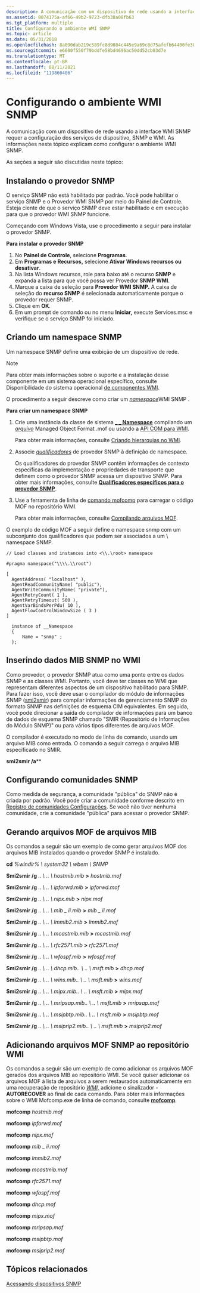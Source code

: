 ```yaml
---
description: A comunicação com um dispositivo de rede usando a interface WMI SNMP requer a configuração dos serviços de dispositivo, SNMP e WMI. As informações neste tópico explicam como configurar o ambiente WMI SNMP.
ms.assetid: 8074175a-af66-49b2-9723-dfb38a08fb63
ms.tgt_platform: multiple
title: Configurando o ambiente WMI SNMP
ms.topic: article
ms.date: 05/31/2018
ms.openlocfilehash: 8a090dab219c589fc8d9084c445e9a69c8d75afefb64400fe3029bfed66ab931
ms.sourcegitcommit: e6600f550f79bddfe58bd4696ac50dd52cb03d7e
ms.translationtype: MT
ms.contentlocale: pt-BR
ms.lasthandoff: 08/11/2021
ms.locfileid: "119860406"
---
```

# <a name="setting-up-the-wmi-snmp-environment"></a>Configurando o ambiente WMI SNMP

A comunicação com um dispositivo de rede usando a interface WMI SNMP requer a configuração dos serviços de dispositivo, SNMP e WMI. As informações neste tópico explicam como configurar o ambiente WMI SNMP.

As seções a seguir são discutidas neste tópico:

## <a name="installing-the-snmp-provider"></a>Instalando o provedor SNMP

O serviço SNMP não está habilitado por padrão. Você pode habilitar o serviço SNMP e o Provedor WMI SNMP por meio do Painel de Controle. Esteja ciente de que o serviço SNMP deve estar habilitado e em execução para que o provedor WMI SNMP funcione.

Começando com Windows Vista, use o procedimento a seguir para instalar o provedor SNMP.

**Para instalar o provedor SNMP**

1.  No **Painel de Controle**, selecione **Programas**.
2.  Em **Programas e Recursos,** selecione **Ativar Windows recursos ou desativar**.
3.  Na lista Windows recursos, role para baixo até o recurso **SNMP** e expanda a lista para que você possa ver Provedor **SNMP WMI**.
4.  Marque a caixa de seleção para **Provedor WMI SNMP.** A caixa de seleção do **recurso SNMP** é selecionada automaticamente porque o provedor requer SNMP.
5.  Clique em **OK**.
6.  Em um prompt de comando ou no menu **Iniciar,** execute Services.msc e verifique se o serviço SNMP foi iniciado.

## <a name="creating-an-snmp-namespace"></a>Criando um namespace SNMP

Um namespace SNMP define uma exibição de um dispositivo de rede.

> [!Note]  
> Para obter mais informações sobre o suporte e a instalação desse componente em um sistema operacional específico, consulte Disponibilidade do sistema operacional [de componentes WMI](operating-system-availability-of-wmi-components.md).

 

O procedimento a seguir descreve como criar um [*namespace*](gloss-n.md)WMI SNMP .

**Para criar um namespace SNMP**

1.  Crie uma instância da classe de sistema [**\_ \_ Namespace**](--namespace.md) compilando um [*arquivo*](gloss-m.md) Managed Object Format .mof ou usando a [API COM para WMI](com-api-for-wmi.md).

    Para obter mais informações, consulte [Criando hierarquias no WMI](creating-hierarchies-within-wmi.md).

2.  Associe [*qualificadores*](gloss-q.md) de provedor SNMP à definição de namespace.

    Os qualificadores do provedor SNMP contêm informações de contexto específicas da implementação e propriedades de transporte que definem como o provedor SNMP acessa um dispositivo SNMP. Para obter mais informações, consulte [**Qualificadores específicos para o provedor SNMP**](qualifiers-specific-to-the-snmp-provider.md).

3.  Use a ferramenta de linha de [comando mofcomp](mofcomp.md) para carregar o código MOF no repositório WMI.

    Para obter mais informações, consulte [Compilando arquivos MOF](compiling-mof-files.md).

O exemplo de código MOF a seguir define o namespace snmp com um subconjunto dos qualificadores que podem ser associados a um \\ namespace SNMP.

``` syntax
// Load classes and instances into <\\.\root> namespace

#pragma namespace("\\\\.\\root")               

[ 
  AgentAddress( "localhost" ), 
  AgentReadCommunityName( "public"), 
  AgentWriteCommunityName( "private"), 
  AgentRetryCount( 1 ), 
  AgentRetryTimeout( 500 ), 
  AgentVarBindsPerPdu( 10 ),
  AgentFlowControlWindowSize ( 3 ) 
]

  instance of __Namespace
  {
      Name = "snmp" ;
  };
```

## <a name="inserting-snmp-mib-data-into-wmi"></a>Inserindo dados MIB SNMP no WMI

Como provedor, o provedor SNMP atua como uma ponte entre os dados SNMP e as classes WMI. Portanto, você deve ter classes no WMI que representam diferentes aspectos de um dispositivo habilitado para SNMP. Para fazer isso, você deve usar o compilador do módulo de informações SNMP ([smi2smir](smi2smir.md)) para compilar informações de gerenciamento SNMP do formato SNMP nas definições de esquema CIM equivalentes. Em seguida, você pode direcionar a saída do compilador de informações para um banco de dados de esquema SNMP chamado "SMIR (Repositório de Informações do Módulo SNMP)" ou para vários tipos diferentes de arquivos MOF.

O compilador é executado no modo de linha de comando, usando um arquivo MIB como entrada. O comando a seguir carrega o arquivo MIB especificado no SMIR.

**smi2smir /a***<MIB file>*

## <a name="setting-up-snmp-communities"></a>Configurando comunidades SNMP

Como medida de segurança, a comunidade "pública" do SNMP não é criada por padrão. Você pode criar a comunidade conforme descrito em [Registro de comunidades Configurações](/previous-versions/windows/embedded/ms907028(v=msdn.10)). Se você não tiver nenhuma comunidade, crie a comunidade "pública" para acessar o provedor SNMP.

## <a name="generating-mof-files-from-mib-files"></a>Gerando arquivos MOF de arquivos MIB

Os comandos a seguir são um exemplo de como gerar arquivos MOF dos arquivos MIB instalados quando o provedor SNMP é instalado.

**cd** *%windir% \\ system32 \\ wbem \\ SNMP*

**Smi2smir /g** *.. \\ .. \\ hostmib.mib* **>** *hostmib.mof*

**Smi2smir /g** *.. \\ .. \\ ipforwd.mib* **>** *ipforwd.mof*

**Smi2smir /g** *.. \\ .. \\ nipx.mib* **>** *nipx.mof*

**Smi2smir /g** *.. \\ .. \\ mib \_ ii.mib* **>** *mib \_ ii.mof*

**Smi2smir /g** *.. \\ .. \\ lmmib2.mib* **>** *lmmib2.mof*

**Smi2smir /g** *.. \\ .. \\ mcastmib.mib* **>** *mcastmib.mof*

**Smi2smir /g** *.. \\ .. \\ rfc2571.mib* **>** *rfc2571.mof*

**Smi2smir /g** *.. \\ .. \\ wfospf.mib* **>** *wfospf.mof*

**Smi2smir /g** *.. \\ .. \\ dhcp.mib.. \\ .. \\ msft.mib* **>** *dhcp.mof*

**Smi2smir /g** *.. \\ .. \\ wins.mib.. \\ .. \\ msft.mib* **>** *wins.mof*

**Smi2smir /g** *.. \\ .. \\ mipx.mib.. \\ .. \\ msft.mib* **>** *mipx.mof*

**Smi2smir /g** *.. \\ .. \\ mripsap.mib.. \\ .. \\ msft.mib* **>** *mripsap.mof*

**Smi2smir /g** *.. \\ .. \\ msipbtp.mib.. \\ .. \\ msft.mib* **>** *msipbtp.mof*

**Smi2smir /g** *.. \\ .. \\ msiprip2.mib.. \\ .. \\ msft.mib* **>** *msiprip2.mof*

## <a name="adding-snmp-mof-files-to-the-wmi-repository"></a>Adicionando arquivos MOF SNMP ao repositório WMI

Os comandos a seguir são um exemplo de como adicionar os arquivos MOF gerados dos arquivos MIB ao repositório WMI. Se você quiser adicionar os arquivos MOF à lista de arquivos a serem restaurados automaticamente em uma recuperação de repositório [*WMI,*](gloss-w.md) adicione o sinalizador **-AUTORECOVER** ao final de cada comando. Para obter mais informações sobre o WMI Mofcomp.exe de linha de comando, consulte [**mofcomp**](mofcomp.md).

**mofcomp** *hostmib.mof*

**mofcomp** *ipforwd.mof*

**mofcomp** *nipx.mof*

**mofcomp** *mib \_ ii.mof*

**mofcomp** *lmmib2.mof*

**mofcomp** *mcastmib.mof*

**mofcomp** *rfc2571.mof*

**mofcomp** *wfospf.mof*

**mofcomp** *dhcp.mof*

**mofcomp** *mipx.mof*

**mofcomp** *mripsap.mof*

**mofcomp** *msipbtp.mof*

**mofcomp** *msiprip2.mof*

## <a name="related-topics"></a>Tópicos relacionados

<dl> <dt>

[Acessando dispositivos SNMP](accessing-snmp-devices.md)
</dt> </dl>

 

 
